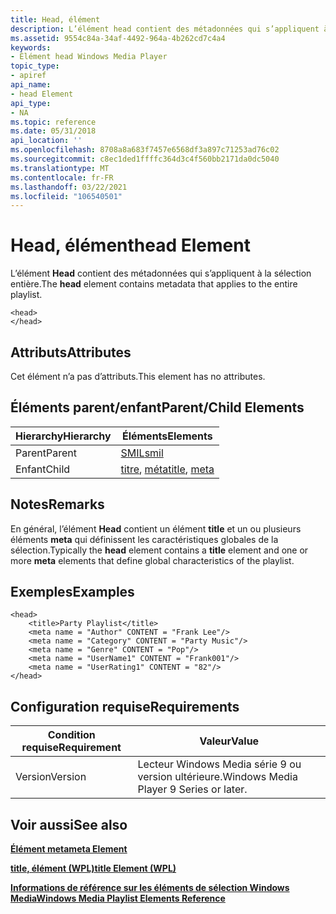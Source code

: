 ```yaml
---
title: Head, élément
description: L’élément head contient des métadonnées qui s’appliquent à la sélection entière.
ms.assetid: 9554c84a-34af-4492-964a-4b262cd7c4a4
keywords:
- Élément head Windows Media Player
topic_type:
- apiref
api_name:
- head Element
api_type:
- NA
ms.topic: reference
ms.date: 05/31/2018
api_location: ''
ms.openlocfilehash: 8708a8a683f7457e6568df3a897c71253ad76c02
ms.sourcegitcommit: c8ec1ded1ffffc364d3c4f560bb2171da0dc5040
ms.translationtype: MT
ms.contentlocale: fr-FR
ms.lasthandoff: 03/22/2021
ms.locfileid: "106540501"
---
```

# <a name="head-element"></a><span data-ttu-id="99377-104">Head, élément</span><span class="sxs-lookup"><span data-stu-id="99377-104">head Element</span></span>

<span data-ttu-id="99377-105">L’élément **Head** contient des métadonnées qui s’appliquent à la sélection entière.</span><span class="sxs-lookup"><span data-stu-id="99377-105">The **head** element contains metadata that applies to the entire playlist.</span></span>

``` syntax
<head>
</head>
```

## <a name="attributes"></a><span data-ttu-id="99377-106">Attributs</span><span class="sxs-lookup"><span data-stu-id="99377-106">Attributes</span></span>

<span data-ttu-id="99377-107">Cet élément n’a pas d’attributs.</span><span class="sxs-lookup"><span data-stu-id="99377-107">This element has no attributes.</span></span>

## <a name="parentchild-elements"></a><span data-ttu-id="99377-108">Éléments parent/enfant</span><span class="sxs-lookup"><span data-stu-id="99377-108">Parent/Child Elements</span></span>



| <span data-ttu-id="99377-109">Hierarchy</span><span class="sxs-lookup"><span data-stu-id="99377-109">Hierarchy</span></span> | <span data-ttu-id="99377-110">Éléments</span><span class="sxs-lookup"><span data-stu-id="99377-110">Elements</span></span>                                                  |
|-----------|-----------------------------------------------------------|
| <span data-ttu-id="99377-111">Parent</span><span class="sxs-lookup"><span data-stu-id="99377-111">Parent</span></span>    | [<span data-ttu-id="99377-112">SMIL</span><span class="sxs-lookup"><span data-stu-id="99377-112">smil</span></span>](smil-element.md)                                  |
| <span data-ttu-id="99377-113">Enfant</span><span class="sxs-lookup"><span data-stu-id="99377-113">Child</span></span>     | <span data-ttu-id="99377-114">[titre](title-element--wpl.md), [méta](meta-element.md)</span><span class="sxs-lookup"><span data-stu-id="99377-114">[title](title-element--wpl.md), [meta](meta-element.md)</span></span> |



 

## <a name="remarks"></a><span data-ttu-id="99377-115">Notes</span><span class="sxs-lookup"><span data-stu-id="99377-115">Remarks</span></span>

<span data-ttu-id="99377-116">En général, l’élément **Head** contient un élément **title** et un ou plusieurs éléments **meta** qui définissent les caractéristiques globales de la sélection.</span><span class="sxs-lookup"><span data-stu-id="99377-116">Typically the **head** element contains a **title** element and one or more **meta** elements that define global characteristics of the playlist.</span></span>

## <a name="examples"></a><span data-ttu-id="99377-117">Exemples</span><span class="sxs-lookup"><span data-stu-id="99377-117">Examples</span></span>


```
<head>
    <title>Party Playlist</title>
    <meta name = "Author" CONTENT = "Frank Lee"/>
    <meta name = "Category" CONTENT = "Party Music"/>
    <meta name = "Genre" CONTENT = "Pop"/>
    <meta name = "UserName1" CONTENT = "Frank001"/>
    <meta name = "UserRating1" CONTENT = "82"/>
</head>
```



## <a name="requirements"></a><span data-ttu-id="99377-118">Configuration requise</span><span class="sxs-lookup"><span data-stu-id="99377-118">Requirements</span></span>



| <span data-ttu-id="99377-119">Condition requise</span><span class="sxs-lookup"><span data-stu-id="99377-119">Requirement</span></span> | <span data-ttu-id="99377-120">Valeur</span><span class="sxs-lookup"><span data-stu-id="99377-120">Value</span></span> |
|--------------------|----------------------------------------------------|
| <span data-ttu-id="99377-121">Version</span><span class="sxs-lookup"><span data-stu-id="99377-121">Version</span></span><br/> | <span data-ttu-id="99377-122">Lecteur Windows Media série 9 ou version ultérieure.</span><span class="sxs-lookup"><span data-stu-id="99377-122">Windows Media Player 9 Series or later.</span></span><br/> |



## <a name="see-also"></a><span data-ttu-id="99377-123">Voir aussi</span><span class="sxs-lookup"><span data-stu-id="99377-123">See also</span></span>

<dl> <dt>

[<span data-ttu-id="99377-124">**Élément meta**</span><span class="sxs-lookup"><span data-stu-id="99377-124">**meta Element**</span></span>](meta-element.md)
</dt> <dt>

[<span data-ttu-id="99377-125">**title, élément (WPL)**</span><span class="sxs-lookup"><span data-stu-id="99377-125">**title Element (WPL)**</span></span>](title-element--wpl.md)
</dt> <dt>

[<span data-ttu-id="99377-126">**Informations de référence sur les éléments de sélection Windows Media**</span><span class="sxs-lookup"><span data-stu-id="99377-126">**Windows Media Playlist Elements Reference**</span></span>](windows-media-playlist-elements-reference.md)
</dt> </dl>

 

 





